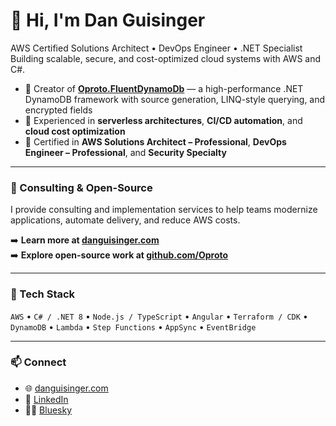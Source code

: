 # 👋 Hi, I'm Dan Guisinger

AWS Certified Solutions Architect • DevOps Engineer • .NET Specialist  
Building scalable, secure, and cost-optimized cloud systems with AWS and C#.

- 🧩 Creator of **[Oproto.FluentDynamoDb](https://github.com/Oproto/oproto-fluent-dynamodb)** — a high-performance .NET DynamoDB framework with source generation, LINQ-style querying, and encrypted fields  
- 🧠 Experienced in **serverless architectures**, **CI/CD automation**, and **cloud cost optimization**  
- 🔐 Certified in **AWS Solutions Architect – Professional**, **DevOps Engineer – Professional**, and **Security Specialty**

---

### 💼 Consulting & Open-Source
I provide consulting and implementation services to help teams modernize applications, automate delivery, and reduce AWS costs.

➡️ **Learn more at [danguisinger.com](https://danguisinger.com)**  
➡️ **Explore open-source work at [github.com/Oproto](https://github.com/Oproto)**

---

### 🧰 Tech Stack
`AWS` • `C# / .NET 8` • `Node.js / TypeScript` • `Angular` • `Terraform / CDK` • `DynamoDB` • `Lambda` • `Step Functions` • `AppSync` • `EventBridge`

---

### 📫 Connect
- 🌐 [danguisinger.com](https://danguisinger.com)
- 💼 [LinkedIn](https://linkedin.com/in/danguisinger)
- 🧑‍💻 [Bluesky](https://danguisinger.bsky.social)
